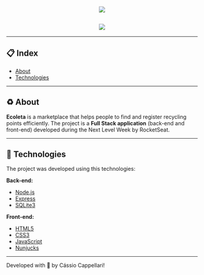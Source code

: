 <h1 align="center">
    <img src="./public/assets/logo.svg">
</h1>

<h2 align="center">
    <img src="./public/assets/gif-apt.gif">
</h2>

---

## 📋 Index

- [About](#-about)
- [Technologies](#-technologies)

---

## ♻ About

**Ecoleta** is a marketplace that helps people to find and register recycling points efficiently. The project is a **Full Stack application** (back-end and front-end) developed during the Next Level Week by RocketSeat.

---

## 🤖 Technologies

The project was developed using this technologies:

**Back-end:**
- [Node.js](https://nodejs.org/en/)
- [Express](https://expressjs.com/)
- [SQLite3](https://www.sqlite.org/version3.html)

**Front-end:**
- [HTML5](https://developer.mozilla.org/en-US/docs/Web/Guide/HTML/HTML5)
- [CSS3](https://developer.mozilla.org/en-US/docs/Archive/CSS3)
- [JavaScript](https://js.org/)
- [Nunjucks](https://mozilla.github.io/nunjucks/)

---

Developed with 💚 by Cássio Cappellari!